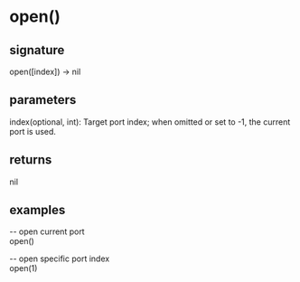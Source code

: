 # open()

## signature

open([index]) -> nil

## parameters

index(optional, int): Target port index; when omitted or set to -1, the current port is used.

## returns

nil

## examples

-- open current port  
open()

-- open specific port index  
open(1)
